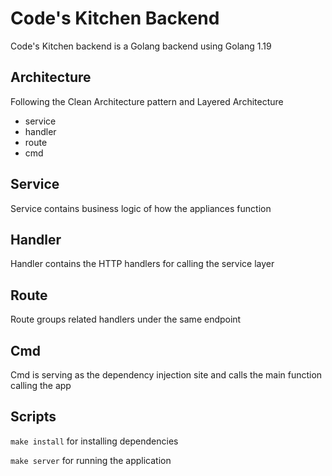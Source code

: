 # Code's Kitchen Backend

Code's Kitchen backend is a Golang backend using Golang 1.19

## Architecture

Following the Clean Architecture pattern and Layered Architecture

- service
- handler
- route
- cmd

## Service

Service contains business logic of how the appliances function

## Handler

Handler contains the HTTP handlers for calling the service layer

## Route

Route groups related handlers under the same endpoint

## Cmd

Cmd is serving as the dependency injection site and calls the main function calling the app

## Scripts

 `make install` for installing dependencies

 `make server` for running the application
